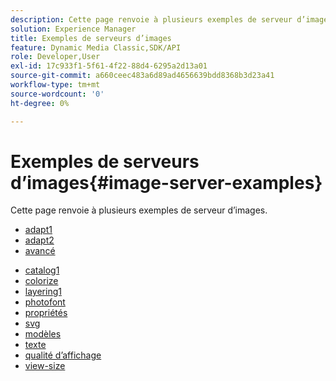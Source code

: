 ```yaml
---
description: Cette page renvoie à plusieurs exemples de serveur d’images.
solution: Experience Manager
title: Exemples de serveurs d’images
feature: Dynamic Media Classic,SDK/API
role: Developer,User
exl-id: 17c933f1-5f61-4f22-88d4-6295a2d13a01
source-git-commit: a660ceec483a6d89ad4656639bdd8368b3d23a41
workflow-type: tm+mt
source-wordcount: '0'
ht-degree: 0%

---
```


# Exemples de serveurs d’images{#image-server-examples}

Cette page renvoie à plusieurs exemples de serveur d’images.
<!-- As of August 29 (and likely months or years before this date), none of the links below work anymore! -->

* [adapt1](http://crc.scene7.com/is-docs/examples/adjust1.htm)
* [adapt2](http://crc.scene7.com/is-docs/examples/adjust2.htm)
* [avancé](http://crc.scene7.com/is-docs/examples/advanced.htm)

<!-- * [anchors](http://crc.scene7.com/is-docs/examples/anchors.htm) -->
* [catalog1](http://crc.scene7.com/is-docs/examples/catalog1.htm)
* [colorize](http://crc.scene7.com/is-docs/examples/colorize.htm)
* [layering1](http://crc.scene7.com/is-docs/examples/layering1.htm)
* [photofont](http://crc.scene7.com/is-docs/examples/photofont.htm)
* [propriétés](http://crc.scene7.com/is-docs/examples/properties.htm)
* [svg](http://crc.scene7.com/is-docs/examples/svg.htm)
* [modèles](http://crc.scene7.com/is-docs/examples/templates.htm)
* [texte](http://crc.scene7.com/is-docs/examples/text.htm)
* [qualité d’affichage](http://crc.scene7.com/is-docs/examples/view-quality.htm)
* [view-size](http://crc.scene7.com/is-docs/examples/view-size.htm)
